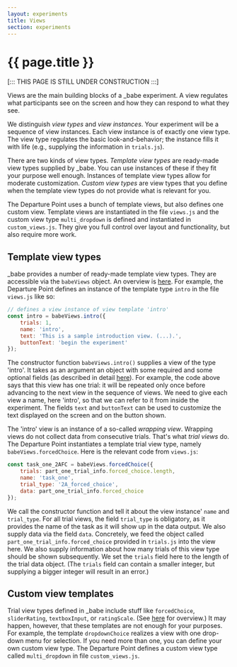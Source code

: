 ```yaml
---
layout: experiments
title: Views
section: experiments
---
```


# {{ page.title }}

[::: THIS PAGE IS STILL UNDER CONSTRUCTION :::]

Views are the main building blocks of a _babe experiment. A view regulates what participants see on the screen and how they can respond to what they see. 

We distinguish *view types* and *view instances*. Your experiment will be a sequence of view instances. Each view instance is of exactly one view type. The view type regulates the basic look-and-behavior; the instance fills it with life (e.g., supplying the information in `trials.js`). 

There are two kinds of view types. *Template view types* are ready-made view types supplied by _babe. You can use instances of these if they fit your purpose well enough. Instances of template view types allow for moderate customization. *Custom view types* are view types that you define when the template view types do not provide what is relevant for you. 

The Departure Point uses a bunch of template views, but also defines one custom view. Template views are instantiated in the file `views.js` and the custom view type `multi_dropdown` is defined and instantiated in `custom_views.js`. They give you full control over layout and functionality, but also require more work.

## Template view types

_babe provides a number of ready-made template view types. They are accessible via the `babeViews` object. An overview is [here](https://github.com/babe-project/babe-project/blob/master/docs/views.md). For example, the Departure Point defines an instance of the template type `intro` in the file `views.js` like so:

```javascript
// defines a view instance of view template 'intro'
const intro = babeViews.intro({
    trials: 1,
    name: 'intro',
    text: 'This is a sample introduction view. (...).',
    buttonText: 'begin the experiment'
});

```

The constructor function `babeViews.intro()` supplies a view of the type 'intro'. It takes as an argument an object with some required and some optional fields (as described in detail  [here](https://github.com/babe-project/babe-project/blob/master/docs/views.md)). For example, the code above says that this view has one trial: it will be repeated only once before advancing to the next view in the sequence of views. We need to give each view a name, here 'intro', so that we can refer to it from inside the experiment. The fields `text` and `buttonText` can be used to customize the text displayed on the screen and on the button shown. 

The 'intro' view is an instance of a so-called *wrapping view*. Wrapping views do not collect data from consecutive trials. That's what *trial views* do. The Departure Point instantiates a template trial view type, namely `babeViews.forcedChoice`. Here is the relevant code from `views.js`:

```javascript
const task_one_2AFC = babeViews.forcedChoice({
    trials: part_one_trial_info.forced_choice.length,
    name: 'task_one',
    trial_type: '2A_forced_choice',
    data: part_one_trial_info.forced_choice
});
```

We call the constructor function and tell it about the view instance' `name` and `trial_type`. For all trial views, the field `trial_type` is obligatory, as it provides the name of the task as it will show up in the data output. We also supply data via the field `data`. Concretely, we feed the object called `part_one_trial_info.forced_choice` provided in `trials.js` into the view here. We also supply information about how many trials of this view type should be shown subsequently. We set the `trials` field here to the length of the trial data object. (The `trials` field can contain a smaller integer, but supplying a bigger integer will result in an error.)


## Custom view templates

Trial view types defined in _babe include stuff like `forcedChoice`, `sliderRating`, `textboxInput`, or `ratingScale`. (See [here](https://github.com/babe-project/babe-project/blob/master/docs/views.md) for overview.) It may happen, however, that these templates are not enough for your purposes. For example, the template `dropdownChoice` realizes a view with one drop-down menu for selection. If you need more than one, you can define your own custom view type. The Departure Point defines a custom view type called `multi_dropdown` in file `custom_views.js`. 
